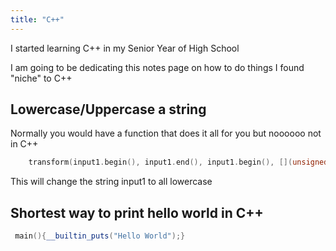 ```yaml
---
title: "C++"
---
```


I started learning C++ in my Senior Year of High School

I am going to be dedicating this notes page on how to do things I found "niche" to C++

## Lowercase/Uppercase a string

Normally you would have a function that does it all for you but noooooo not in C++

```cpp
    transform(input1.begin(), input1.end(), input1.begin(), [](unsigned char c) {return tolower(c);});
```

This will change the string input1 to all lowercase

## Shortest way to print hello world in C++

```cpp
 main(){__builtin_puts("Hello World");}
```

